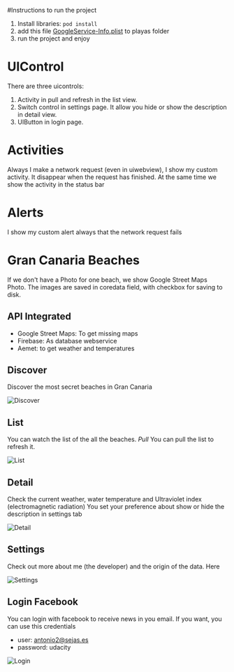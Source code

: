 #Instructions to run the project
1. Install libraries:
`pod install`
2. add this file [GoogleService-Info.plist](https://grancanariabeaches.baulen.com/GoogleService-Info.plist) to playas folder
3. run the project and enjoy

# UIControl
There are three uicontrols:

1. Activity in pull and refresh in the list view.
2. Switch control in settings page. It allow you hide or show the description in detail view.
3. UIButton in login page.

# Activities
Always I make a network request (even in uiwebview), I show my custom activity. It disappear when the request has finished.
At the same time we show the activity in the status bar

# Alerts
I show my custom alert always that the network request fails


# Gran Canaria Beaches
If we don't have a Photo for one beach, we show Google Street Maps Photo.
The images are saved in coredata field, with checkbox for saving to disk.

## API Integrated
- Google Street Maps: To get missing maps
- Firebase: As database webservice
- Aemet: to get weather and temperatures

## Discover
Discover the most secret beaches in Gran Canaria

![Discover](https://grancanariabeaches.baulen.com/repository/gran-canaria-beaches-map.jpg "Discover")

## List
You can watch the list of the all the beaches.
*Pull*
You can pull the list to refresh it.

![List](https://grancanariabeaches.baulen.com/repository/gran-canaria-beaches-list.jpg "List")

## Detail
Check the current weather, water temperature and Ultraviolet index (electromagnetic radiation)
You set your preference about show or hide the description in settings tab

![Detail](https://grancanariabeaches.baulen.com/repository/gran-canaria-beaches-detail.jpg "Detail")

## Settings
Check out more about me (the developer) and the origin of the data.
Here 

![Settings](https://grancanariabeaches.baulen.com/repository/gran-canaria-beaches-settings.jpg "Settings")

## Login Facebook
You can login with facebook to receive news in you email.
If you want, you can use this credentials
- user: antonio2@sejas.es
- password: udacity

![Login](https://grancanariabeaches.baulen.com/repository/gran-canaria-beaches-login.jpg "Login")